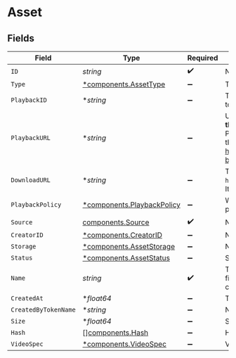 # Asset


## Fields

| Field                                                                                                                                                                                                                                                                                    | Type                                                                                                                                                                                                                                                                                     | Required                                                                                                                                                                                                                                                                                 | Description                                                                                                                                                                                                                                                                              | Example                                                                                                                                                                                                                                                                                  |
| ---------------------------------------------------------------------------------------------------------------------------------------------------------------------------------------------------------------------------------------------------------------------------------------- | ---------------------------------------------------------------------------------------------------------------------------------------------------------------------------------------------------------------------------------------------------------------------------------------- | ---------------------------------------------------------------------------------------------------------------------------------------------------------------------------------------------------------------------------------------------------------------------------------------- | ---------------------------------------------------------------------------------------------------------------------------------------------------------------------------------------------------------------------------------------------------------------------------------------- | ---------------------------------------------------------------------------------------------------------------------------------------------------------------------------------------------------------------------------------------------------------------------------------------- |
| `ID`                                                                                                                                                                                                                                                                                     | *string*                                                                                                                                                                                                                                                                                 | :heavy_check_mark:                                                                                                                                                                                                                                                                       | N/A                                                                                                                                                                                                                                                                                      | 09F8B46C-61A0-4254-9875-F71F4C605BC7                                                                                                                                                                                                                                                     |
| `Type`                                                                                                                                                                                                                                                                                   | [*components.AssetType](../../models/components/assettype.md)                                                                                                                                                                                                                            | :heavy_minus_sign:                                                                                                                                                                                                                                                                       | Type of the asset.                                                                                                                                                                                                                                                                       | video                                                                                                                                                                                                                                                                                    |
| `PlaybackID`                                                                                                                                                                                                                                                                             | **string*                                                                                                                                                                                                                                                                                | :heavy_minus_sign:                                                                                                                                                                                                                                                                       | The playback ID to use with the Playback Info endpoint to retrieve playback URLs.                                                                                                                                                                                                        | eaw4nk06ts2d0mzb                                                                                                                                                                                                                                                                         |
| `PlaybackURL`                                                                                                                                                                                                                                                                            | **string*                                                                                                                                                                                                                                                                                | :heavy_minus_sign:                                                                                                                                                                                                                                                                       | URL for HLS playback. **It is recommended to not use this URL**, and instead use playback IDs with the Playback Info endpoint to retrieve the playback URLs - this URL format is subject to change (e.g. https://livepeercdn.com/asset/ea03f37e-f861-4cdd-b495-0e60b6d753ad/index.m3u8). | https://livepeercdn.com/asset/ea03f37e-f861-4cdd-b495-0e60b6d753ad/index.m3u8                                                                                                                                                                                                            |
| `DownloadURL`                                                                                                                                                                                                                                                                            | **string*                                                                                                                                                                                                                                                                                | :heavy_minus_sign:                                                                                                                                                                                                                                                                       | The URL to directly download the asset, e.g. `https://livepeercdn.com/asset/eawrrk06ts2d0mzb/video`. It is not recommended to use this for playback.                                                                                                                                     | https://livepeercdn.com/asset/eaw4nk06ts2d0mzb/video                                                                                                                                                                                                                                     |
| `PlaybackPolicy`                                                                                                                                                                                                                                                                         | [*components.PlaybackPolicy](../../models/components/playbackpolicy.md)                                                                                                                                                                                                                  | :heavy_minus_sign:                                                                                                                                                                                                                                                                       | Whether the playback policy for a asset or stream is public or signed                                                                                                                                                                                                                    |                                                                                                                                                                                                                                                                                          |
| `Source`                                                                                                                                                                                                                                                                                 | [components.Source](../../models/components/source.md)                                                                                                                                                                                                                                   | :heavy_check_mark:                                                                                                                                                                                                                                                                       | N/A                                                                                                                                                                                                                                                                                      |                                                                                                                                                                                                                                                                                          |
| `CreatorID`                                                                                                                                                                                                                                                                              | [*components.CreatorID](../../models/components/creatorid.md)                                                                                                                                                                                                                            | :heavy_minus_sign:                                                                                                                                                                                                                                                                       | N/A                                                                                                                                                                                                                                                                                      |                                                                                                                                                                                                                                                                                          |
| `Storage`                                                                                                                                                                                                                                                                                | [*components.AssetStorage](../../models/components/assetstorage.md)                                                                                                                                                                                                                      | :heavy_minus_sign:                                                                                                                                                                                                                                                                       | N/A                                                                                                                                                                                                                                                                                      |                                                                                                                                                                                                                                                                                          |
| `Status`                                                                                                                                                                                                                                                                                 | [*components.AssetStatus](../../models/components/assetstatus.md)                                                                                                                                                                                                                        | :heavy_minus_sign:                                                                                                                                                                                                                                                                       | Status of the asset                                                                                                                                                                                                                                                                      |                                                                                                                                                                                                                                                                                          |
| `Name`                                                                                                                                                                                                                                                                                   | *string*                                                                                                                                                                                                                                                                                 | :heavy_check_mark:                                                                                                                                                                                                                                                                       | The name of the asset. This is not necessarily the filename - it can be a<br/>custom name or title.<br/>                                                                                                                                                                                 | filename.mp4                                                                                                                                                                                                                                                                             |
| `CreatedAt`                                                                                                                                                                                                                                                                              | **float64*                                                                                                                                                                                                                                                                               | :heavy_minus_sign:                                                                                                                                                                                                                                                                       | Timestamp (in milliseconds) at which asset was created                                                                                                                                                                                                                                   | 1587667174725                                                                                                                                                                                                                                                                            |
| `CreatedByTokenName`                                                                                                                                                                                                                                                                     | **string*                                                                                                                                                                                                                                                                                | :heavy_minus_sign:                                                                                                                                                                                                                                                                       | Name of the token used to create this object                                                                                                                                                                                                                                             |                                                                                                                                                                                                                                                                                          |
| `Size`                                                                                                                                                                                                                                                                                   | **float64*                                                                                                                                                                                                                                                                               | :heavy_minus_sign:                                                                                                                                                                                                                                                                       | Size of the asset in bytes                                                                                                                                                                                                                                                               | 84934509                                                                                                                                                                                                                                                                                 |
| `Hash`                                                                                                                                                                                                                                                                                   | [][components.Hash](../../models/components/hash.md)                                                                                                                                                                                                                                     | :heavy_minus_sign:                                                                                                                                                                                                                                                                       | Hash of the asset                                                                                                                                                                                                                                                                        |                                                                                                                                                                                                                                                                                          |
| `VideoSpec`                                                                                                                                                                                                                                                                              | [*components.VideoSpec](../../models/components/videospec.md)                                                                                                                                                                                                                            | :heavy_minus_sign:                                                                                                                                                                                                                                                                       | Video metadata                                                                                                                                                                                                                                                                           |                                                                                                                                                                                                                                                                                          |